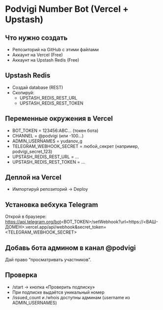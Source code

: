 # Podvigi Number Bot (Vercel + Upstash)

## Что нужно создать
- Репозиторий на GitHub с этими файлами
- Аккаунт на Vercel (Free)
- Аккаунт на Upstash Redis (Free)

## Upstash Redis
- Создай database (REST)
- Скопируй:
  - UPSTASH_REDIS_REST_URL
  - UPSTASH_REDIS_REST_TOKEN

## Переменные окружения в Vercel
- BOT_TOKEN = 123456:ABC... (токен бота)
- CHANNEL = @podvigi (или -100...)
- ADMIN_USERNAMES = yudanov_g
- TELEGRAM_WEBHOOK_SECRET = любой_секрет (например, podvigi_secret_123)
- UPSTASH_REDIS_REST_URL = ...
- UPSTASH_REDIS_REST_TOKEN = ...

## Деплой на Vercel
- Импортируй репозиторий → Deploy

## Установка вебхука Telegram
Открой в браузере:
https://api.telegram.org/bot<BOT_TOKEN>/setWebhook?url=https://<ВАШ-ДОМЕН>.vercel.app/api/webhook&secret_token=<TELEGRAM_WEBHOOK_SECRET>

## Добавь бота админом в канал @podvigi
Дай право “просматривать участников”.

## Проверка
- /start → кнопка «Проверить подписку»
- При подписке выдаётся уникальный номер
- /issued_count и /whois доступны админам (username из ADMIN_USERNAMES)
